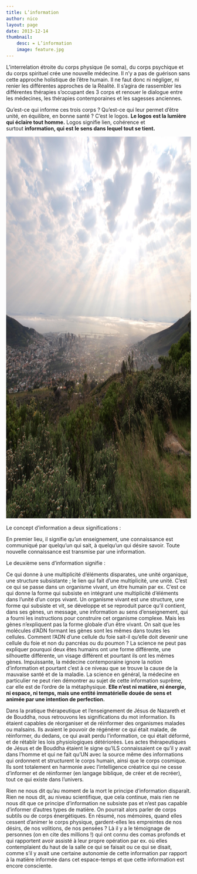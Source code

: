 ```yaml
---
title: L’information
author: nico
layout: page
date: 2013-12-14
thumbnail:
    desc: ❧ L’information
    image: feature.jpg
---
```


L’interrelation étroite du corps physique (le soma), du corps psychique et du corps spirituel crée une nouvelle médecine. Il n’y a pas de guérison sans cette approche holistique de l’être humain. Il ne faut donc ni négliger, ni renier les différentes approches de la Réalité. Il s’agira de rassembler les différentes thérapies s’occupant des 3 corps et renouer le dialogue entre les médecines, les thérapies contemporaines et les sagesses anciennes.

Qu’est-ce qui informe ces trois corps ? Qu’est-ce qui leur permet d’être unité, en équilibre, en bonne santé ? C’est le logos. **Le logos est la lumière qui éclaire tout homme.** Logos signifie lien, cohérence et surtout **information, qui est le sens dans lequel tout se tient.**

<img class="aligncenter size-full wp-image-365" alt="image003" src="./images/image003.jpg" width="1386" height="1039" />

Le concept d’information a deux significations :

En premier lieu, il signifie qu’un enseignement, une connaissance est communiqué par quelqu’un qui sait, à quelqu’un qui désire savoir. Toute nouvelle connaissance est transmise par une information.

Le deuxième sens d’information signifie :

Ce qui donne à une multiplicité d’éléments disparates, une unité organique, une structure subsistante ; le lien qui fait d’une multiplicité, une unité. C’est ce qui se passe dans un organisme vivant, un être humain par ex. C’est ce qui donne la forme qui subsiste en intégrant une multiplicité d’éléments dans l’unité d’un corps vivant. Un organisme vivant est une structure, une forme qui subsiste et vit, se développe et se reproduit parce qu’il contient, dans ses gènes, un message, une information au sens d’enseignement, qui a fourni les instructions pour construire cet organisme complexe. Mais les gènes n’expliquent pas la forme globale d’un être vivant. On sait que les molécules d’ADN formant les gènes sont les mêmes dans toutes les cellules. Comment l’ADN d’une cellule du foie sait-il qu’elle doit devenir une cellule du foie et non du pancréas ou du poumon ? La science ne peut pas expliquer pourquoi deux êtes humains ont une forme différente, une silhouette différente, un visage différent et pourtant ils ont les mêmes gènes. Impuissante, la médecine contemporaine ignore la notion d’information et pourtant c’est à ce niveau que se trouve la cause de la mauvaise santé et de la maladie. La science en général, la médecine en particulier ne peut rien démontrer au sujet de cette information suprême, car elle est de l’ordre de la métaphysique. **Elle n’est ni matière, ni énergie, ni espace, ni temps, mais une entité immatérielle douée de sens et animée par une intention de perfection.**

Dans la pratique thérapeutique et l’enseignement de Jésus de Nazareth et de Bouddha, nous retrouvons les significations du mot information. Ils étaient capables de réorganiser et de réinformer des organismes malades ou malsains. Ils avaient le pouvoir de régénérer ce qui était malade, de réinformer, du dedans, ce qui avait perdu l’information, ce qui était déformé, et de rétablir les lois physiologiques détériorées. Les actes thérapeutiques de Jésus et de Bouddha étaient le signe qu’ILS connaissaient ce qu’il y avait dans l’homme et qui ne fait qu’UN avec la source même des informations qui ordonnent et structurent le corps humain, ainsi que le corps cosmique. Ils sont totalement en harmonie avec l’intelligence créatrice qui ne cesse d’informer et de réinformer (en langage biblique, de créer et de recréer), tout ce qui existe dans l’univers.

Rien ne nous dit qu’au moment de la mort le principe d’information disparaît. Rien ne nous dit, au niveau scientifique, que cela continue, mais rien ne nous dit que ce principe d’information ne subsiste pas et n’est pas capable d’informer d’autres types de matière. On pourrait alors parler de corps subtils ou de corps énergétiques. En résumé, nos mémoires, quand elles cessent d’animer le corps physique, gardent-elles les empreintes de nos désirs, de nos volitions, de nos pensées ? Là il y a le témoignage de personnes (on en cite des millions !) qui ont connu des comas profonds et qui rapportent avoir assisté à leur propre opération par ex. où elles contemplaient du haut de la salle ce qui se faisait ou ce qui se disait, comme s’il y avait une certaine autonomie de cette information par rapport à la matière informée dans cet espace-temps et que cette information est encore consciente.
